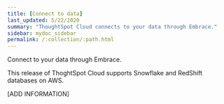 ```yaml
---
title: [Connect to data]
last_updated: 5/22/2020
summary: "ThoughtSpot Cloud connects to your data through Embrace."
sidebar: mydoc_sidebar
permalink: /:collection/:path.html
---
```

Connect to your data through Embrace.

This release of ThoghtSpot Cloud supports Snowflake and RedShift databases on AWS.

[ADD INFORMATION]
